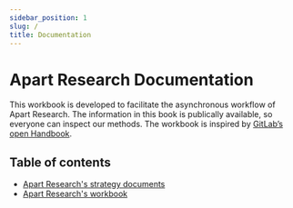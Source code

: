 ```yaml
---
sidebar_position: 1
slug: /
title: Documentation
---
```


# Apart Research Documentation

This workbook is developed to facilitate the asynchronous workflow of Apart Research. The information in this book is publically available, so everyone can inspect our methods. The workbook is inspired by [GitLab’s open Handbook](https://about.gitlab.com/handbook/).

## Table of contents

- [Apart Research's strategy documents](/strategy/)
- [Apart Research's workbook](/workbook/)
